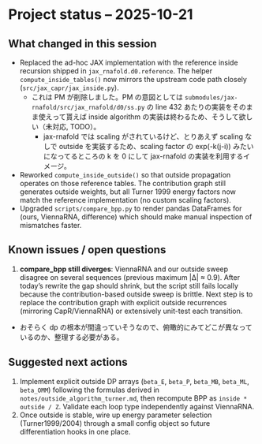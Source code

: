 # Project status – 2025-10-21

## What changed in this session
- Replaced the ad-hoc JAX implementation with the reference inside recursion shipped in `jax_rnafold.d0.reference`. The helper `compute_inside_tables()` now mirrors the upstream code path closely (`src/jax_capr/jax_inside.py`).
  - これは PM が削除しました。PM の意図としては `submodules/jax-rnafold/src/jax_rnafold/d0/ss.py` の line 432 あたりの実装をそのまま使えって貰えば inside algorithm の実装は終わるため、そうして欲しい（未対応, TODO）。
    - jax-rnafold では scaling がされているけど、とりあえず scaling なしで outside を実装するため、scaling factor の exp(-k(j-i)) みたいになってるところの k を 0 にして jax-rnafold の実装を利用するイメージ。
- Reworked `compute_inside_outside()` so that outside propagation operates on those reference tables. The contribution graph still generates outside weights, but all Turner 1999 energy factors now match the reference implementation (no custom scaling factors).
- Upgraded `scripts/compare_bpp.py` to render pandas DataFrames for (ours, ViennaRNA, difference) which should make manual inspection of mismatches faster.

## Known issues / open questions
1. **compare_bpp still diverges**: ViennaRNA and our outside sweep disagree on several sequences (previous maximum |Δ| ≈ 0.9). After today’s rewrite the gap should shrink, but the script still fails locally because the contribution-based outside sweep is brittle. Next step is to replace the contribution graph with explicit outside recurrences (mirroring CapR/ViennaRNA) or extensively unit-test each transition.
  - おそらく dp の根本が間違っていそうなので、俯瞰的にみてどこが異なっているのか、整理する必要がある。

## Suggested next actions
1. Implement explicit outside DP arrays (`beta_E`, `beta_P`, `beta_MB`, `beta_ML`, `beta_OMM`) following the formulas derived in `notes/outside_algorithm_turner.md`, then recompute BPP as `inside * outside / Z`. Validate each loop type independently against ViennaRNA.
2. Once outside is stable, wire up energy parameter selection (Turner1999/2004) through a small config object so future differentiation hooks in one place.
